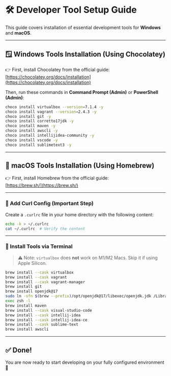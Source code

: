 # 🛠️ Developer Tool Setup Guide

This guide covers installation of essential development tools for **Windows** and **macOS**.

---

## 🪟 Windows Tools Installation (Using Chocolatey)

👉 First, install Chocolatey from the official guide:  
[https://chocolatey.org/docs/installation](https://chocolatey.org/docs/installation)

Then, run these commands in **Command Prompt (Admin)** or **PowerShell (Admin)**:

```bash
choco install virtualbox --version=7.1.4 -y
choco install vagrant --version=2.4.3 -y
choco install git -y
choco install corretto17jdk -y
choco install maven -y
choco install awscli -y
choco install intellijidea-community -y
choco install vscode -y
choco install sublimetext3 -y
```

---

## 🍎 macOS Tools Installation (Using Homebrew)

👉 First, install Homebrew from the official guide:  
[https://brew.sh/](https://brew.sh/)

---

### 📝 Add Curl Config (Important Step)

Create a `.curlrc` file in your home directory with the following content:

```bash
echo -k > ~/.curlrc
cat ~/.curlrc  # Verify the content
```

---

### 🔧 Install Tools via Terminal

> ⚠️ Note: `virtualbox` does **not** work on M1/M2 Macs. Skip it if using Apple Silicon.

```bash
brew install --cask virtualbox 
brew install --cask vagrant
brew install --cask vagrant-manager
brew install git
brew install openjdk@17
sudo ln -sfn $(brew --prefix)/opt/openjdk@17/libexec/openjdk.jdk /Library/Java/JavaVirtualMachines/openjdk.jdk
exec zsh -l
brew install maven
brew install --cask visual-studio-code
brew install --cask intellij-idea
brew install --cask intellij-idea-ce
brew install --cask sublime-text
brew install awscli
```

---

## ✅ Done!

You are now ready to start developing on your fully configured environment 🚀
